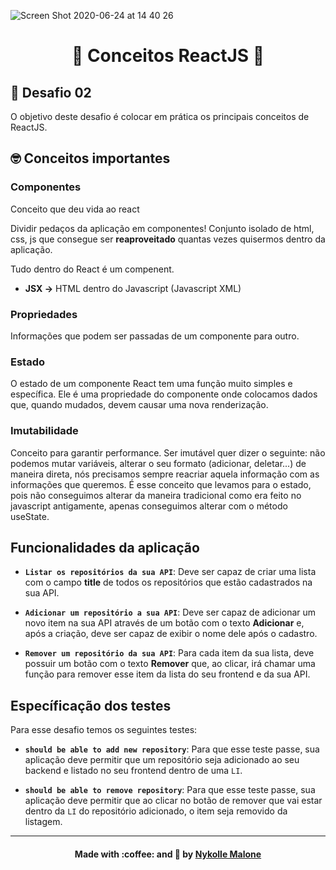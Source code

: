 ![Screen Shot 2020-06-24 at 14 40 26](https://user-images.githubusercontent.com/54912285/85605620-b59af580-b628-11ea-9c7a-f318a42dbba3.png)
<h1 align="center">
  🚀 Conceitos ReactJS 🚀
</h1>
  
## 🚀 Desafio 02

O objetivo deste desafio é colocar em prática os principais conceitos de ReactJS. 

##  🤓 Conceitos importantes
### Componentes

Conceito que deu vida ao react

Dividir pedaços da aplicação em componentes! Conjunto isolado de html, css, js que consegue ser **reaproveitado** quantas vezes quisermos dentro da aplicação.

Tudo dentro do React é um compenent. 

- **JSX →** HTML dentro do Javascript (Javascript XML)

### Propriedades

Informações que podem ser passadas de um componente para outro.

### Estado

O estado de um componente React tem uma função muito simples e específica. Ele é uma propriedade do componente onde colocamos dados que, quando mudados, devem causar uma nova renderização.

### Imutabilidade

Conceito para garantir performance. Ser imutável quer dizer o seguinte: não podemos mutar variáveis, alterar o seu formato (adicionar, deletar...) de maneira direta, nós precisamos sempre reacriar aquela informação com as informações que queremos. 
É esse conceito que levamos para o estado, pois não conseguimos alterar da maneira tradicional como era feito no javascript antigamente, apenas conseguimos alterar com o método useState.

## Funcionalidades da aplicação

- **`Listar os repositórios da sua API`**: Deve ser capaz de criar uma lista com o campo **title** de todos os repositórios que estão cadastrados na sua API.

- **`Adicionar um repositório a sua API`**: Deve ser capaz de adicionar um novo item na sua API através de um botão com o texto **Adicionar** e, após a criação, deve ser capaz de exibir o nome dele após o cadastro.

- **`Remover um repositório da sua API`**: Para cada item da sua lista, deve possuir um botão com o texto **Remover** que, ao clicar, irá chamar uma função para remover esse item da lista do seu frontend e da sua API.

## Específicação dos testes

Para esse desafio temos os seguintes testes:

- **`should be able to add new repository`**: Para que esse teste passe, sua aplicação deve permitir que um repositório seja adicionado ao seu backend e listado no seu frontend dentro de uma `LI`.

- **`should be able to remove repository`**: Para que esse teste passe, sua aplicação deve permitir que ao clicar no botão de remover que vai estar dentro da `LI` do repositório adicionado, o item seja removido da listagem.
***

<h4 align="center">
    Made with :coffee: and 💜 by <a href="https://www.linkedin.com/in/nykollemalone/" target="_blank">Nykolle Malone</a>
</h4>

